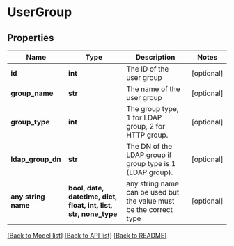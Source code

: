 # UserGroup


## Properties
Name | Type | Description | Notes
------------ | ------------- | ------------- | -------------
**id** | **int** | The ID of the user group | [optional] 
**group_name** | **str** | The name of the user group | [optional] 
**group_type** | **int** | The group type, 1 for LDAP group, 2 for HTTP group. | [optional] 
**ldap_group_dn** | **str** | The DN of the LDAP group if group type is 1 (LDAP group). | [optional] 
**any string name** | **bool, date, datetime, dict, float, int, list, str, none_type** | any string name can be used but the value must be the correct type | [optional]

[[Back to Model list]](../README.md#documentation-for-models) [[Back to API list]](../README.md#documentation-for-api-endpoints) [[Back to README]](../README.md)


